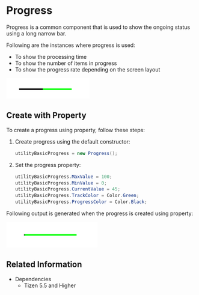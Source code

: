 # Progress
Progress is a common component that is used to show the ongoing status using a long narrow bar.

Following are the instances where progress is used:

- To show the processing time
- To show the number of items in progress
- To show the progress rate depending on the screen layout

![Progress](./media/progress.png)

## Create with Property

To create a progress using property, follow these steps:

1. Create progress using the default constructor:

    ```cs
    utilityBasicProgress = new Progress();
    ```

2. Set the progress property:

    ```cs
    utilityBasicProgress.MaxValue = 100;
    utilityBasicProgress.MinValue = 0;
    utilityBasicProgress.CurrentValue = 45;
    utilityBasicProgress.TrackColor = Color.Green;
    utilityBasicProgress.ProgressColor = Color.Black;
    ```

Following output is generated when the progress is created using property:

![Progress](./media/progress.gif)

## Related Information
- Dependencies
  -   Tizen 5.5 and Higher